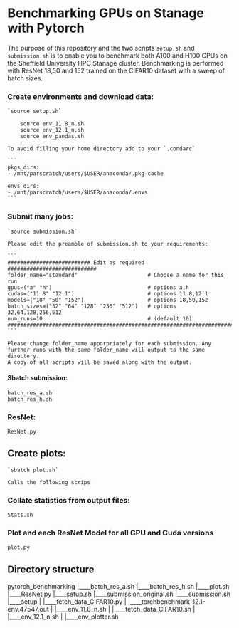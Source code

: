 # Benchmarking GPUs on Stanage with Pytorch

The purpose of this repository and the two scripts `setup.sh` and `submission.sh` is to enable you to benchmark 
both A100 and H100 GPUs on the Sheffield University HPC Stanage cluster. Benchmarking is performed with ResNet 18,50 and 152
trained on the CIFAR10 dataset with a sweep of batch sizes.

### Create environments and download data:

    `source setup.sh`
    
        source env_11.8_n.sh
        source env_12.1_n.sh
        source env_pandas.sh

    To avoid filling your home directory add to your `.condarc` 

    ```
    pkgs_dirs:
    - /mnt/parscratch/users/$USER/anaconda/.pkg-cache

    envs_dirs:
    - /mnt/parscratch/users/$USER/anaconda/.envs
    ```

### Submit many jobs:
    
    `source submission.sh`

    Please edit the preamble of submission.sh to your requirements:

    ```
    ########################## Edit as required ############################
    folder_name="standard"                      # Choose a name for this run
    gpus=("a" "h")                              # options a,h
    cudas=("11.8" "12.1")                       # options 11.8,12.1
    models=("18" "50" "152")                    # options 18,50,152
    batch_sizes=("32" "64" "128" "256" "512")   # options 32,64,128,256,512
    num_runs=10                                 # (default:10)
    ########################################################################
    ```

    Please change folder_name apporpriately for each submission. Any further runs with the same folder_name will output to the same directory.
    A copy of all scripts will be saved along with the output.  

#### Sbatch submission:
    
    batch_res_a.sh
    batch_res_h.sh
    
### ResNet:
    
    ResNet.py

## Create plots:

    `sbatch plot.sh`

    Calls the following scrips

### Collate statistics from output files:

    Stats.sh

### Plot and each ResNet Model for all GPU and Cuda versions
        
    plot.py

## Directory structure

pytorch_benchmarking
|____batch_res_a.sh
|____batch_res_h.sh
|____plot.sh
|____ResNet.py
|____setup.sh
|____submission_original.sh
|____submission.sh
|____setup
| |____fetch_data_CIFAR10.py
| |____torchbenchmark-12.1-env.47547.out
| |____env_11.8_n.sh
| |____fetch_data_CIFAR10.sh
| |____env_12.1_n.sh
| |____env_plotter.sh